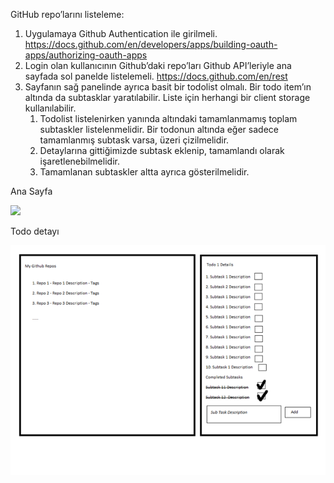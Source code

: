 GitHub repo’larını listeleme:

1. Uygulamaya Github Authentication ile girilmeli. <https://docs.github.com/en/developers/apps/building-oauth-apps/authorizing-oauth-apps>
1. Login olan kullanıcının Github’daki repo’ları Github API’leriyle ana sayfada sol panelde listelemeli. <https://docs.github.com/en/rest>
1. Sayfanın sağ panelinde ayrıca basit bir todolist olmalı. Bir todo item’ın altında da subtasklar yaratılabilir. Liste için herhangi bir client storage kullanılabilir.
    1. Todolist listelenirken yanında altındaki tamamlanmamış toplam subtaskler listelenmelidir. Bir todonun altında eğer sadece tamamlanmış subtask varsa, üzeri çizilmelidir.
    1. Detaylarına gittiğimizde subtask eklenip, tamamlandı olarak işaretlenebilmelidir.
    1. Tamamlanan subtaskler altta ayrıca gösterilmelidir.

Ana Sayfa

![](src/components/images/anasayfa.png)

Todo detayı

![](src/components/images/todo.png)
